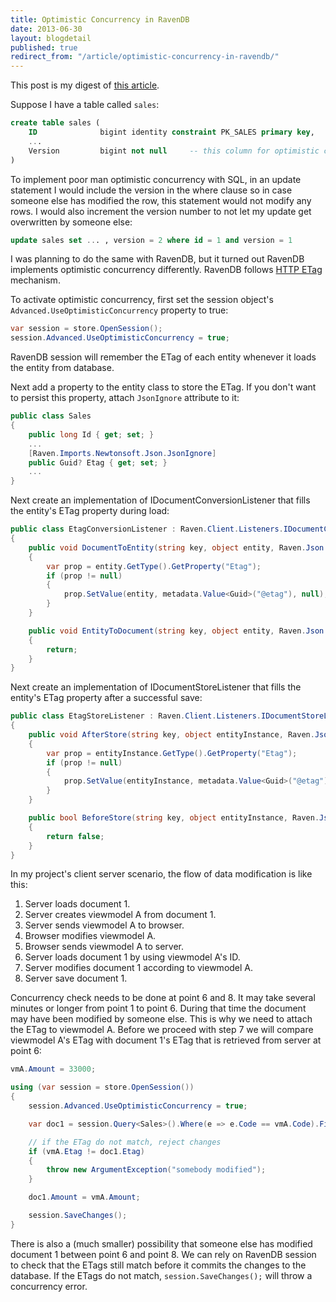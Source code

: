 ```yaml
---
title: Optimistic Concurrency in RavenDB
date: 2013-06-30
layout: blogdetail
published: true
redirect_from: "/article/optimistic-concurrency-in-ravendb/"
---
```


This post is my digest of [this article](http://ravendb.net/kb/16/using-optimistic-concurrency-in-real-world-scenarios).

Suppose I have a table called `sales`:

```sql
create table sales (
    ID              bigint identity constraint PK_SALES primary key,
    ...
    Version         bigint not null     -- this column for optimistic concurrency
)
```

To implement poor man optimistic concurrency with SQL, in an update statement I would include the version in the where clause so in case someone else has modified the row, this statement would not modify any rows. I would also increment the version number to not let my update get overwritten by someone else:

```sql
update sales set ... , version = 2 where id = 1 and version = 1
```

I was planning to do the same with RavenDB, but it turned out RavenDB implements optimistic concurrency differently. RavenDB follows [HTTP ETag](http://en.wikipedia.org/wiki/HTTP_ETag) mechanism.

To activate optimistic concurrency, first set the session object's `Advanced.UseOptimisticConcurrency` property to true:

```c#
var session = store.OpenSession();
session.Advanced.UseOptimisticConcurrency = true;
```

RavenDB session will remember the ETag of each entity whenever it loads the entity from database.

Next add a property to the entity class to store the ETag. If you don't want to persist this property, attach `JsonIgnore` attribute to it:

```c#
public class Sales
{
    public long Id { get; set; }
    ...
    [Raven.Imports.Newtonsoft.Json.JsonIgnore]
    public Guid? Etag { get; set; }
    ...
}
```

Next create an implementation of IDocumentConversionListener that fills the entity's ETag property during load:

```c#
public class EtagConversionListener : Raven.Client.Listeners.IDocumentConversionListener
{
    public void DocumentToEntity(string key, object entity, Raven.Json.Linq.RavenJObject document, Raven.Json.Linq.RavenJObject metadata)
    {
        var prop = entity.GetType().GetProperty("Etag");
        if (prop != null)
        {
            prop.SetValue(entity, metadata.Value<Guid>("@etag"), null);
        }
    }

    public void EntityToDocument(string key, object entity, Raven.Json.Linq.RavenJObject document, Raven.Json.Linq.RavenJObject metadata)
    {
        return;
    }
}
```

Next create an implementation of IDocumentStoreListener that fills the entity's ETag property after a successful save:

```c#
public class EtagStoreListener : Raven.Client.Listeners.IDocumentStoreListener
{
    public void AfterStore(string key, object entityInstance, Raven.Json.Linq.RavenJObject metadata)
    {
        var prop = entityInstance.GetType().GetProperty("Etag");
        if (prop != null)
        {
            prop.SetValue(entityInstance, metadata.Value<Guid>("@etag"), null);
        }
    }

    public bool BeforeStore(string key, object entityInstance, Raven.Json.Linq.RavenJObject metadata, Raven.Json.Linq.RavenJObject original)
    {
        return false;
    }
}
```

In my project's client server scenario, the flow of data modification is like this:

1. Server loads document 1.
2. Server creates viewmodel A from document 1.
3. Server sends viewmodel A to browser.
4. Browser modifies viewmodel A.
5. Browser sends viewmodel A to server.
6. Server loads document 1 by using viewmodel A's ID.
7. Server modifies document 1 according to viewmodel A.
8. Server save document 1.

Concurrency check needs to be done at point 6 and 8. It may take several minutes or longer from point 1 to point 6. During that time the document may have been modified by someone else. This is why we need to attach the ETag to viewmodel A. Before we proceed with step 7 we will compare viewmodel A's ETag with document 1's ETag that is retrieved from server at point 6:

```c#
vmA.Amount = 33000;

using (var session = store.OpenSession())
{
    session.Advanced.UseOptimisticConcurrency = true;

    var doc1 = session.Query<Sales>().Where(e => e.Code == vmA.Code).FirstOrDefault();

    // if the ETag do not match, reject changes
    if (vmA.Etag != doc1.Etag)
    {
        throw new ArgumentException("somebody modified");
    }

    doc1.Amount = vmA.Amount;

    session.SaveChanges();
}
```

There is also a (much smaller) possibility that someone else has modified document 1 between point 6 and point 8. We can rely on RavenDB session to check that the ETags still match before it commits the changes to the database. If the ETags do not match, `session.SaveChanges();` will throw a concurrency error.
